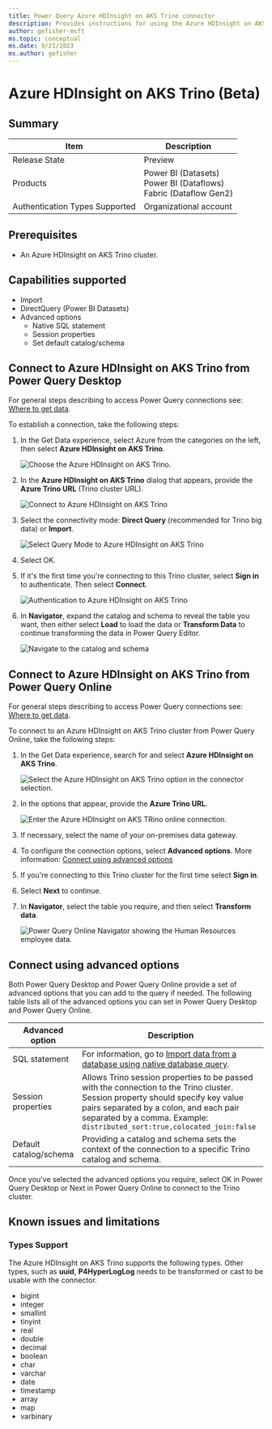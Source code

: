```yaml
---
title: Power Query Azure HDInsight on AKS Trino connector
description: Provides instructions for using the Azure HDInsight on AKS Trino connector, including descriptions of the optional input parameters, and connector limitations.
author: gefisher-msft
ms.topic: conceptual
ms.date: 9/21/2023
ms.author: gefisher
---
```


# Azure HDInsight on AKS Trino (Beta)

## Summary

|Item|Description|
|-|-|
|Release State|Preview|
|Products|Power BI (Datasets)<br />Power BI (Dataflows)<br />Fabric (Dataflow Gen2)|
|Authentication Types Supported|Organizational account|

## Prerequisites

* An Azure HDInsight on AKS Trino cluster.

## Capabilities supported

* Import
* DirectQuery (Power BI Datasets)
* Advanced options
  * Native SQL statement
  * Session properties
  * Set default catalog/schema

## Connect to Azure HDInsight on AKS Trino from Power Query Desktop

For general steps describing to access Power Query connections see: [Where to get data](../where-to-get-data.md).

To establish a connection, take the following steps:

1. In the Get Data experience, select Azure from the categories on the left, then select **Azure HDInsight on AKS Trino**.

   ![Choose the Azure HDInsight on AKS Trino.](media/azure-hdinsight-on-aks-trino/azure-hdinsight-on-aks-trino-get-data.png)

2. In the **Azure HDInsight on AKS Trino** dialog that appears, provide the **Azure Trino URL** (Trino cluster URL).

   ![Connect to Azure HDInsight on AKS Trino](media/azure-hdinsight-on-aks-trino/azure-hdinsight-on-aks-trino-connect.png)

3. Select the connectivity mode: **Direct Query** (recommended for Trino big data) or **Import**.

   ![Select Query Mode to Azure HDInsight on AKS Trino](media/azure-hdinsight-on-aks-trino/azure-hdinsight-on-aks-trino-querymode.png)

4. Select OK.

5. If it's the first time you're connecting to this Trino cluster, select **Sign in** to authenticate. Then select **Connect**.

   ![Authentication to Azure HDInsight on AKS Trino](media/azure-hdinsight-on-aks-trino/azure-hdinsight-on-aks-trino-authentication.png)

6. In **Navigator**, expand the catalog and schema to reveal the table you want, then either select **Load** to load the data or **Transform Data** to continue transforming the data in Power Query Editor.

   ![Navigate to the catalog and schema](media/azure-hdinsight-on-aks-trino/azure-hdinsight-on-aks-trino-navigator.png)

## Connect to Azure HDInsight on AKS Trino from Power Query Online

For general steps describing to access Power Query connections see: [Where to get data](../where-to-get-data.md).

To connect to an Azure HDInsight on AKS Trino cluster from Power Query Online, take the following steps:

1. In the Get Data experience, search for and select **Azure HDInsight on AKS Trino**.

   ![Select the **Azure HDInsight on AKS Trino** option in the connector selection.](media/azure-hdinsight-on-aks-trino/azure-hdinsight-on-aks-trino-online-get-data.png)

2. In the options that appear, provide the **Azure Trino URL**.

   ![Enter the Azure HDInsight on AKS TRino online connection.](media/azure-hdinsight-on-aks-trino/azure-hdinsight-on-aks-trino-online-connect.png)

3. If necessary, select the name of your on-premises data gateway.

4. To configure the connection options, select **Advanced options**. More information: [Connect using advanced options](#connect-using-advanced-options)

5. If you're connecting to this Trino cluster for the first time select **Sign in**.

6. Select **Next** to continue.

7. In **Navigator**, select the table you require, and then select **Transform data**.

   ![Power Query Online Navigator showing the Human Resources employee data.](./media/azure-hdinsight-on-aks-trino/azure-hdinsight-on-aks-trino-online-navigator.png)


## Connect using advanced options

Both Power Query Desktop and Power Query Online provide a set of advanced options that you can add to the query if needed. The following table lists all of the advanced options you can set in Power Query Desktop and Power Query Online.

|Advanced option|Description|
|-|-|
|SQL statement|For information, go to [Import data from a database using native database query](../native-database-query.md).|
|Session properties|Allows Trino session properties to be passed with the connection to the Trino cluster. Session property should specify key value pairs separated by a colon, and each pair separated by a comma. Example: `distributed_sort:true,colocated_join:false`|
|Default catalog/schema|Providing a catalog and schema sets the context of the connection to a specific Trino catalog and schema.|

Once you've selected the advanced options you require, select OK in Power Query Desktop or Next in Power Query Online to connect to the Trino cluster.

## Known issues and limitations

### Types Support

The Azure HDInsight on AKS Trino supports the following types. Other types, such as **uuid**, **P4HyperLogLog** needs to be transformed or cast to be usable with the connector.

* bigint
* integer
* smallint
* tinyint
* real
* double
* decimal
* boolean
* char
* varchar
* date
* timestamp
* array
* map
* varbinary
